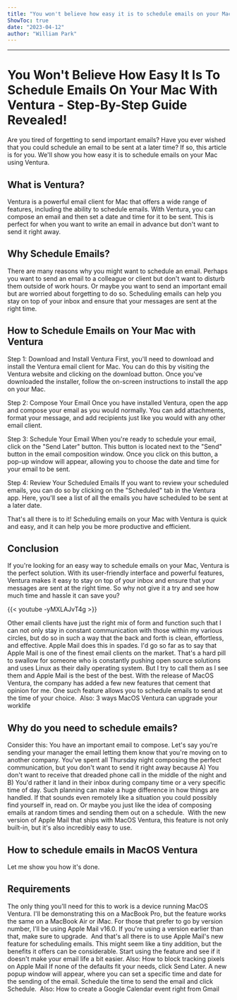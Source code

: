 ```yaml
---
title: "You won't believe how easy it is to schedule emails on your Mac with Ventura - step-by-step guide revealed!"
ShowToc: true 
date: "2023-04-12"
author: "William Park"
---
```

*****
# You Won't Believe How Easy It Is To Schedule Emails On Your Mac With Ventura - Step-By-Step Guide Revealed!

Are you tired of forgetting to send important emails? Have you ever wished that you could schedule an email to be sent at a later time? If so, this article is for you. We'll show you how easy it is to schedule emails on your Mac using Ventura.

## What is Ventura?

Ventura is a powerful email client for Mac that offers a wide range of features, including the ability to schedule emails. With Ventura, you can compose an email and then set a date and time for it to be sent. This is perfect for when you want to write an email in advance but don't want to send it right away.

## Why Schedule Emails?

There are many reasons why you might want to schedule an email. Perhaps you want to send an email to a colleague or client but don't want to disturb them outside of work hours. Or maybe you want to send an important email but are worried about forgetting to do so. Scheduling emails can help you stay on top of your inbox and ensure that your messages are sent at the right time.

## How to Schedule Emails on Your Mac with Ventura

Step 1: Download and Install Ventura
First, you'll need to download and install the Ventura email client for Mac. You can do this by visiting the Ventura website and clicking on the download button. Once you've downloaded the installer, follow the on-screen instructions to install the app on your Mac.

Step 2: Compose Your Email
Once you have installed Ventura, open the app and compose your email as you would normally. You can add attachments, format your message, and add recipients just like you would with any other email client.

Step 3: Schedule Your Email
When you're ready to schedule your email, click on the "Send Later" button. This button is located next to the "Send" button in the email composition window. Once you click on this button, a pop-up window will appear, allowing you to choose the date and time for your email to be sent.

Step 4: Review Your Scheduled Emails
If you want to review your scheduled emails, you can do so by clicking on the "Scheduled" tab in the Ventura app. Here, you'll see a list of all the emails you have scheduled to be sent at a later date.

That's all there is to it! Scheduling emails on your Mac with Ventura is quick and easy, and it can help you be more productive and efficient.

## Conclusion

If you're looking for an easy way to schedule emails on your Mac, Ventura is the perfect solution. With its user-friendly interface and powerful features, Ventura makes it easy to stay on top of your inbox and ensure that your messages are sent at the right time. So why not give it a try and see how much time and hassle it can save you?

{{< youtube -yMXLAJvT4g >}} 



Other email clients have just the right mix of form and function such that I can not only stay in constant communication with those within my various circles, but do so in such a way that the back and forth is clean, effortless, and effective.
Apple Mail does this in spades. I'd go so far as to say that Apple Mail is one of the finest email clients on the market. That's a hard pill to swallow for someone who is constantly pushing open source solutions and uses Linux as their daily operating system.
But I try to call them as I see them and Apple Mail is the best of the best. With the release of MacOS Ventura, the company has added a few new features that cement that opinion for me. One such feature allows you to schedule emails to send at the time of your choice. 
Also: 3 ways MacOS Ventura can upgrade your worklife

 
## Why do you need to schedule emails?


Consider this: You have an important email to compose. Let's say you're sending your manager the email letting them know that you're moving on to another company. You've spent all Thursday night composing the perfect communication, but you don't want to send it right away because A) You don't want to receive that dreaded phone call in the middle of the night and B) You'd rather it land in their inbox during company time or a very specific time of day. Such planning can make a huge difference in how things are handled.
If that sounds even remotely like a situation you could possibly find yourself in, read on. Or maybe you just like the idea of composing emails at random times and sending them out on a schedule. 
With the new version of Apple Mail that ships with MacOS Ventura, this feature is not only built-in, but it's also incredibly easy to use. 

 
## How to schedule emails in MacOS Ventura


Let me show you how it's done.

 
## Requirements


The only thing you'll need for this to work is a device running MacOS Ventura. I'll be demonstrating this on a MacBook Pro, but the feature works the same on a MacBook Air or iMac. For those that prefer to go by version number, I'll be using Apple Mail v16.0. If you're using a version earlier than that, make sure to upgrade. 
And that's all there is to use Apple Mail's new feature for scheduling emails. This might seem like a tiny addition, but the benefits it offers can be considerable. Start using the feature and see if it doesn't make your email life a bit easier.
Also: How to block tracking pixels on Apple Mail
If none of the defaults fit your needs, click Send Later. A new popup window will appear, where you can set a specific time and date for the sending of the email. Schedule the time to send the email and click Schedule. 
Also: How to create a Google Calendar event right from Gmail





